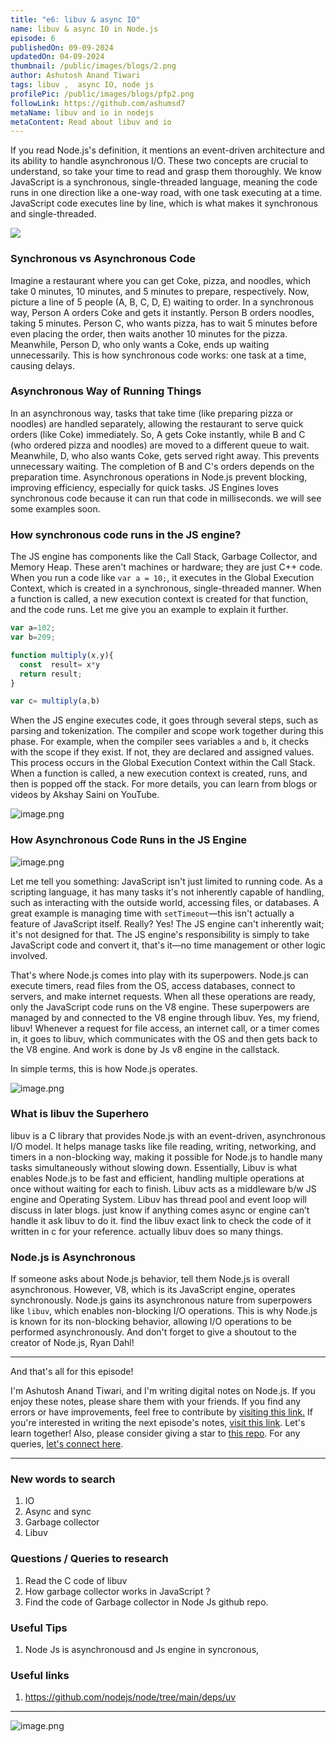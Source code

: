 ```yaml
---
title: "e6: libuv & async IO"
name: libuv & async IO in Node.js
episode: 6
publishedOn: 09-09-2024
updatedOn: 04-09-2024
thumbnail: /public/images/blogs/2.png
author: Ashutosh Anand Tiwari
tags: libuv ,  async IO, node js
profilePic: /public/images/blogs/pfp2.png
followLink: https://github.com/ashumsd7
metaName: libuv and io in nodejs
metaContent: Read about libuv and io
---
```

If you read Node.js's definition, it mentions an event-driven architecture and its ability to handle asynchronous I/O. These two concepts are crucial to understand, so take your time to read and grasp them thoroughly. We know JavaScript is a synchronous, single-threaded language, meaning the code runs in one direction like a one-way road, with one task executing at a time. JavaScript code executes line by line, which is what makes it synchronous and single-threaded.

![](/public/images/blogs/2.png)



### Synchronous vs Asynchronous Code

Imagine a restaurant where you can get Coke, pizza, and noodles, which take 0 minutes, 10 minutes, and 5 minutes to prepare, respectively. Now, picture a line of 5 people (A, B, C, D, E) waiting to order. In a synchronous way, Person A orders Coke and gets it instantly. Person B orders noodles, taking 5 minutes. Person C, who wants pizza, has to wait 5 minutes before even placing the order, then waits another 10 minutes for the pizza. Meanwhile, Person D, who only wants a Coke, ends up waiting unnecessarily. This is how synchronous code works: one task at a time, causing delays.

### Asynchronous Way of Running Things

In an asynchronous way, tasks that take time (like preparing pizza or noodles) are handled separately, allowing the restaurant to serve quick orders (like Coke) immediately. So, A gets Coke instantly, while B and C (who ordered pizza and noodles) are moved to a different queue to wait. Meanwhile, D, who also wants Coke, gets served right away. This prevents unnecessary waiting. The completion of B and C's orders depends on the preparation time. Asynchronous operations in Node.js prevent blocking, improving efficiency, especially for quick tasks. JS Engines loves synchronous code because it can run that code in milliseconds. we will see some examples soon.

### How synchronous code runs in the JS engine?

The JS engine has components like the Call Stack, Garbage Collector, and Memory Heap. These aren't machines or hardware; they are just C++ code. When you run a code like `var a = 10;`, it executes in the Global Execution Context, which is created in a synchronous, single-threaded manner. When a function is called, a new execution context is created for that function, and the code runs. Let me give you an example to explain it further.



```jsx
var a=102;
var b=209;

function multiply(x,y){
  const  result= x*y
  return result;
}

var c= multiply(a,b)
```

When the JS engine executes code, it goes through several steps, such as parsing and tokenization. The compiler and scope work together during this phase. For example, when the compiler sees variables `a` and `b`, it checks with the scope if they exist. If not, they are declared and assigned values. This process occurs in the Global Execution Context within the Call Stack. When a function is called, a new execution context is created, runs, and then is popped off the stack. For more details, you can learn from blogs or videos by Akshay Saini on YouTube.

![image.png](/public/images/blogs/4.png)

### How Asynchronous Code Runs in the JS Engine

![image.png](/public/images/blogs/5.png)

Let me tell you something: JavaScript isn't just limited to running code. As a scripting language, it has many tasks it's not inherently capable of handling, such as interacting with the outside world, accessing files, or databases. A great example is managing time with `setTimeout`—this isn't actually a feature of JavaScript itself. Really? Yes! The JS engine can't inherently wait; it's not designed for that. The JS engine's responsibility is simply to take JavaScript code and convert it, that's it—no time management or other logic involved.

That's where Node.js comes into play with its superpowers. Node.js can execute timers, read files from the OS, access databases, connect to servers, and make internet requests. When all these operations are ready, only the JavaScript code runs on the V8 engine. These superpowers are managed by and connected to the V8 engine through libuv. Yes, my friend, libuv! Whenever a request for file access, an internet call, or a timer comes in, it goes to libuv, which communicates with the OS and then gets back to the V8 engine. And work is done by Js v8 engine in the callstack.

In simple terms, this is how Node.js operates.

![image.png](/public/images/blogs/6.png)

### What is libuv the Superhero

libuv is a C library that provides Node.js with an event-driven, asynchronous I/O model. It helps manage tasks like file reading, writing, networking, and timers in a non-blocking way, making it possible for Node.js to handle many tasks simultaneously without slowing down. Essentially, Libuv is what enables Node.js to be fast and efficient, handling multiple operations at once without waiting for each to finish. Libuv acts as a middleware b/w JS engine and Operating System. Libuv has thread pool and event loop will discuss in later blogs. just know if anything comes async or engine can’t handle it ask libuv to do it. find the libuv exact link to check the code of it written in c for your reference. actually libuv does so many things.

### Node.js is Asynchronous

If someone asks about Node.js behavior, tell them Node.js is overall asynchronous. However, V8, which is its JavaScript engine, operates synchronously. Node.js gains its asynchronous nature from superpowers like `libuv`, which enables non-blocking I/O operations. This is why Node.js is known for its non-blocking behavior, allowing I/O operations to be performed asynchronously. And don't forget to give a shoutout to the creator of Node.js, Ryan Dahl!

- - -

And that's all for this episode!

I'm Ashutosh Anand Tiwari, and I'm writing digital notes on Node.js. If you enjoy these notes, please share them with your friends. If you find any errors or have improvements, feel free to contribute by [visiting this link.](https://heyashu.in/admin) If you're interested in writing the next episode's notes, [visit this link](https://heyashu.in/admin). Let's learn together! Also, please consider giving a star to [this repo](https://github.com/ashumsd7/heyashu/tree/main/src/data). For any queries, [let's connect here](https://topmate.io/aat/1148709/pay).

- - -

### New words to search

1. IO
2. Async and sync
3. Garbage collector
4. Libuv

### Questions / Queries to research

1. Read the C code of libuv
2. How garbage collector works in JavaScript ?
3. Find the code of Garbage collector in Node Js github repo.

### Useful Tips

1. Node Js is asynchronousd and Js engine in syncronous,

### Useful links

1. https://github.com/nodejs/node/tree/main/deps/uv

- - -


![image.png](/public/images/blogs/7.png)
